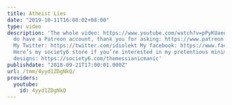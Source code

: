 ```yaml
---
title: Atheist Lies
date: "2019-10-11T16:08:02+08:00"
type: video
description: 'The whole video: https://www.youtube.com/watch?v=pPyKUaeq1yU Yes, I
  do have a Patreon account, thank you for asking: https://www.patreon.com/themessianicmanic
  My Twitter: https://twitter.com/idiolekt My facebook: https://www.facebook.com/themessianicmanic/
  Here’s my society6 store if you’re interested in my pretentious minimalist poster
  designs: https://society6.com/themessianicmanic'
publishdate: "2018-09-21T17:00:01.000Z"
url: /tmm/4yyd1ZDgNkQ/
providers:
  youtube:
    id: 4yyd1ZDgNkQ
---
```

